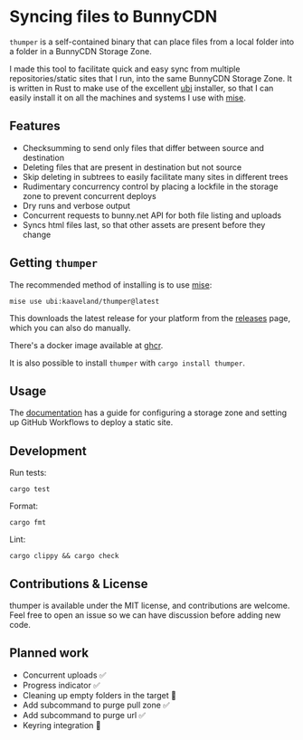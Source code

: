 Syncing files to BunnyCDN
==

`thumper` is a self-contained binary that can place files from a local folder into a folder in a BunnyCDN Storage Zone.

I made this tool to facilitate quick and easy sync from multiple repositories/static sites that I run, into the same BunnyCDN Storage Zone. It is written in Rust to make use of the excellent [ubi](https://github.com/houseabsolute/ubi) installer, so that I can easily install it on all the machines and systems I use with [mise](https://mise.jdx.dev/).

## Features

- Checksumming to send only files that differ between source and destination
- Deleting files that are present in destination but not source
- Skip deleting in subtrees to easily facilitate many sites in different trees
- Rudimentary concurrency control by placing a lockfile in the storage zone to prevent concurrent deploys
- Dry runs and verbose output
- Concurrent requests to bunny.net API for both file listing and uploads
- Syncs html files last, so that other assets are present before they change

## Getting `thumper`

The recommended method of installing is to use [mise](https://mise.jdx.dev/):

```shell
mise use ubi:kaaveland/thumper@latest
```

This downloads the latest release for your platform from the [releases](https://github.com/kaaveland/thumper/releases) page, which you can also do manually.

There's a docker image available at [ghcr](https://ghcr.io/kaaveland/thumper).

It is also possible to install `thumper` with `cargo install thumper`.

## Usage

The [documentation](https://kaveland.no/thumper/) has a guide for configuring a storage zone and setting up GitHub Workflows to deploy a static site.

## Development

Run tests:

```shell
cargo test
```

Format:

```shell
cargo fmt
```

Lint:
```shell
cargo clippy && cargo check
```

## Contributions & License

thumper is available under the MIT license, and contributions are welcome. Feel free to open an issue so we can have discussion before adding new code.

## Planned work

- Concurrent uploads ✅
- Progress indicator ✅
- Cleaning up empty folders in the target 🤔
- Add subcommand to purge pull zone ✅
- Add subcommand to purge url ✅
- Keyring integration 🤔
